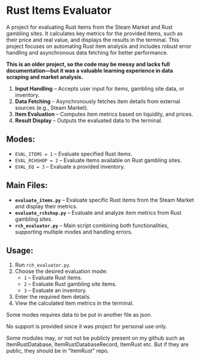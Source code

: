 # Rust Items Evaluator

A project for evaluating Rust items from the Steam Market and Rust gambling sites. It calculates key metrics for the provided items, such as their price and real value, and displays the results in the terminal.
This project focuses on automating Rust item analysis and includes robust error handling and asynchronous data fetching for better performance.

**This is an older project, so the code may be messy and lacks full documentation—but it was a valuable learning experience in data scraping and market analysis.**

1. **Input Handling** – Accepts user input for items, gambling site data, or inventory.  
2. **Data Fetching** – Asynchronously fetches item details from external sources (e.g., Steam Market).  
3. **Item Evaluation** – Computes item metrics based on liquidity, and prices.  
4. **Result Display** – Outputs the evaluated data to the terminal.  

## Modes:
- `EVAL_ITEMS = 1` – Evaluate specified Rust items.  
- `EVAL_RCHSHOP = 2` – Evaluate items available on Rust gambling sites.  
- `EVAL_EQ = 3` – Evaluate a provided inventory.  

## Main Files:
- **`evaluate_items.py`** – Evaluate specific Rust items from the Steam Market and display their metrics.  
- **`evaluate_rchshop.py`** – Evaluate and analyze item metrics from Rust gambling sites.  
- **`rch_evaluator.py`** – Main script combining both functionalities, supporting multiple modes and handling errors.  

## Usage:
1. Run `rch_evaluator.py`.  
2. Choose the desired evaluation mode:
    - `1` – Evaluate Rust items.  
    - `2` – Evaluate Rust gambling site items.  
    - `3` – Evaluate an inventory.  
3. Enter the required item details.  
4. View the calculated item metrics in the terminal.  

Some modes requires data to be put in another file as json. 

No support is provided since it was project for personal use only.

Some modules may, or not not be publicly present on my github such as ItemRustDatabase, ItemRustDatabaseRecord, ItemRust etc.
But if they are public, they should be in "ItemRust" repo.
